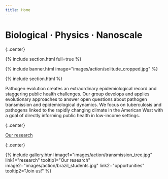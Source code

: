 ```yaml
---
title: Home
---
```


# Biological · Physics · Nanoscale


{:.center}

{% include section.html full=true %}

{% include banner.html image="images/action/solitude_cropped.jpg" %}

{% include section.html %}

Pathogen evolution creates an extraordinary epidemiological record and staggering public health challenges. Our group develops and applies evolutionary approaches to answer open questions about pathogen transmission and epidemiological dynamics. We focus on tuberculosis and pathogens linked to the rapidly changing climate in the American West with a goal of directly informing public health in low-income settings.  

{:.center} 

[Our research](research)

{:.center} 

{%
  include gallery.html
  image1="images/action/transmission_tree.jpg"
  link1="research"
  tooltip1="Our research"
  image2="images/action/brazil_students.jpg"
  link2="opportunities"
  tooltip2="Join us!"
%}
